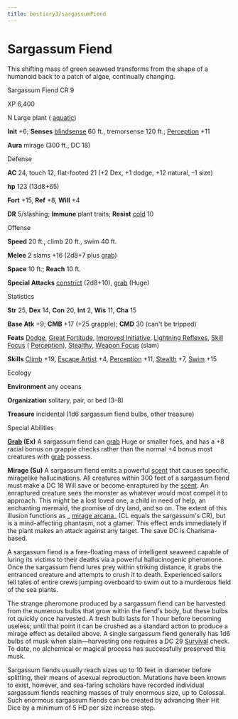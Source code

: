 ```yaml
---
title: bestiary3/sargassumFiend
---
```

# Sargassum Fiend

This shifting mass of green seaweed transforms from the shape of a humanoid back to a patch of algae, continually changing.

Sargassum Fiend CR 9

XP 6,400

N Large plant ( [aquatic](monsters/creatureTypes.md#_aquatic-subtype))

**Init** +6; **Senses** [blindsense](monsters/universalMonsterRules.md#_blindsense) 60 ft., tremorsense 120 ft.; [Perception](skills/perception.md#_perception) +11

**Aura** mirage (300 ft., DC 18)

Defense

**AC** 24, touch 12, flat-footed 21 (+2 Dex, +1 dodge, +12 natural, –1 size)

**hp** 123 (13d8+65)

**Fort** +15, **Ref** +8, **Will** +4

**DR** 5/slashing; **Immune** plant traits; **Resist** [cold](monsters/creatureTypes.md#_cold-subtype) 10

Offense

**Speed** 20 ft., climb 20 ft., swim 40 ft.

**Melee** 2 slams +16 (2d8+7 plus [grab](monsters/universalMonsterRules.md#_grab))

**Space** 10 ft.; **Reach** 10 ft.

**Special Attacks** [constrict](monsters/universalMonsterRules.md#_constrict) (2d8+10), [grab](monsters/universalMonsterRules.md#_grab) (Huge)

Statistics

**Str** 25, **Dex** 14, **Con** 20, **Int** 2, **Wis** 11, **Cha** 15

**Base Atk** +9; **CMB** +17 (+25 grapple); **CMD** 30 (can't be tripped)

**Feats** [Dodge](feats.md#_dodge), [Great Fortitude](feats.md#_great-fortitude), [Improved Initiative](feats.md#_improved-initiative), [Lightning Reflexes](feats.md#_lightning-reflexes), [Skill Focus](feats.md#_skill-focus) ( [Perception](skills/perception.md#_perception)), [Stealthy](feats.md#_stealthy), [Weapon Focus](feats.md#_weapon-focus) (slam)

**Skills** [Climb](skills/climb.md#_climb) +19, [Escape Artist](skills/escapeArtist.md#_escape-artist) +4, [Perception](skills/perception.md#_perception) +11, [Stealth](skills/stealth.md#_stealth) +7, [Swim](skills/swim.md#_swim) +15

Ecology

**Environment** any oceans

**Organization** solitary, pair, or bed (3–8)

**Treasure** incidental (1d6 sargassum fiend bulbs, other treasure)

Special Abilities

**[Grab](monsters/universalMonsterRules.md#_grab) (Ex)** A sargassum fiend can [grab](monsters/universalMonsterRules.md#_grab) Huge or smaller foes, and has a +8 racial bonus on grapple checks rather than the normal +4 bonus most creatures with [grab](monsters/universalMonsterRules.md#_grab) possess.

**Mirage (Su)** A sargassum fiend emits a powerful [scent](monsters/universalMonsterRules.md#_scent) that causes specific, miragelike hallucinations. All creatures within 300 feet of a sargassum fiend must make a DC 18 Will save or become enraptured by the [scent](monsters/universalMonsterRules.md#_scent). An enraptured creature sees the monster as whatever would most compel it to approach. This might be a lost loved one, a child in need of help, an enchanting mermaid, the promise of dry land, and so on. The extent of this illusion functions as _ [mirage arcana](spells/mirageArcana.md#_mirage-arcana)_ (CL equals the sargassum's CR), but is a mind-affecting phantasm, not a glamer. This effect ends immediately if the plant makes an attack against any target. The save DC is Charisma-based.

A sargassum fiend is a free-floating mass of intelligent seaweed capable of luring its victims to their deaths via a powerful hallucinogenic pheromone. Once the sargassum fiend lures prey within striking distance, it grabs the entranced creature and attempts to crush it to death. Experienced sailors tell tales of entire crews jumping overboard to swim out to a murderous field of the sea plants.

The strange pheromone produced by a sargassum fiend can be harvested from the numerous bulbs that grow within the fiend's body, but these bulbs rot quickly once harvested. A fresh bulb lasts for 1 hour before becoming useless; until that point it can be crushed as a standard action to produce a mirage effect as detailed above. A single sargassum fiend generally has 1d6 bulbs of musk when slain—harvesting one requires a DC 29 [Survival](skills/survival.md#_survival) check. To date, no alchemical or magical process has successfully preserved this musk.

Sargassum fiends usually reach sizes up to 10 feet in diameter before splitting, their means of asexual reproduction. Mutations have been known to exist, however, and sea-faring scholars have recorded individual sargassum fiends reaching masses of truly enormous size, up to Colossal. Such enormous sargassum fiends can be created by advancing their Hit Dice by a minimum of 5 HD per size increase step.

